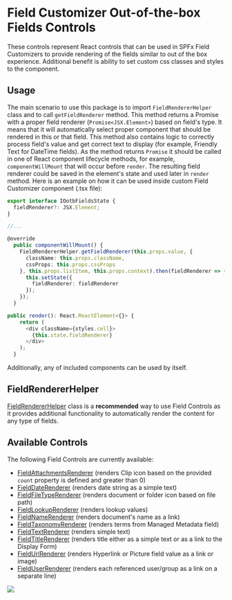 # Field Customizer Out-of-the-box Fields Controls

These controls represent React controls that can be used in SPFx Field Customizers to provide rendering of the fields similar to out of the box experience. Additional benefit is ability to set custom css classes and styles to the component.

## Usage

The main scenario to use this package is to import `FieldRendererHelper` class and to call `getFieldRenderer` method. This method returns a Promise with a proper field renderer (`Promise<JSX.Element>`) based on field's type. It means that it will automatically select proper component that should be rendered in this or that field. This method also contains logic to correctly process field's value and get correct text to display (for example, Friendly Text for DateTime fields).
As the method returns `Promise` it should be called in one of React component lifecycle methods, for example, `componentWillMount` that will occur before `render`. The resulting field renderer could be saved in the element's state and used later in `render` method.
Here is an example on how it can be used inside custom Field Customizer component (.tsx file):

```TypeScript
export interface IOotbFieldsState {
  fieldRenderer?: JSX.Element;
}

//...

@override
  public componentWillMount() {
    FieldRendererHelper.getFieldRenderer(this.props.value, {
      className: this.props.className,
      cssProps: this.props.cssProps
    }, this.props.listItem, this.props.context).then(fieldRenderer => {
      this.setState({
        fieldRenderer: fieldRenderer
      });
    });
  }

public render(): React.ReactElement<{}> {
    return (
      <div className={styles.cell}>
        {this.state.fieldRenderer}
      </div>
    );
  }
```

Additionally, any of included components can be used by itself.

## FieldRendererHelper

[FieldRendererHelper](./FieldRendererHelper.md) class is a **recommended** way to use Field Controls as it provides additional functionality to automatically render the content for any type of fields.

## Available Controls

The following Field Controls are currently available:

- [FieldAttachmentsRenderer](./FieldAttachmentsRenderer.md) (renders Clip icon based on the provided `count` property is defined and greater than 0)
- [FieldDateRenderer](./FieldDateRenderer.md) (renders date string as a simple text)
- [FieldFileTypeRenderer](./FieldFileTypeRenderer.md) (renders document or folder icon based on file path)
- [FieldLookupRenderer](./FieldLookupRenderer.md) (renders lookup values)
- [FieldNameRenderer](./FieldNameRenderer.md) (renders document's name as a link)
- [FieldTaxonomyRenderer](./FieldTaxonomyRenderer.md) (renders terms from Managed Metadata field)
- [FieldTextRenderer](./FieldTextRenderer.md) (renders simple text)
- [FieldTitleRenderer](./FieldTitleRenderer.md) (renders title either as a simple text or as a link to the Display Form)
- [FieldUrlRenderer](./FieldUrlRenderer.md) (renders Hyperlink or Picture field value as a link or image)
- [FieldUserRenderer](./FieldUserRenderer.md) (renders each referenced user/group as a link on a separate line)

![](https://telemetry.sharepointpnp.com/sp-dev-fx-controls-react/wiki/controls/fields)
